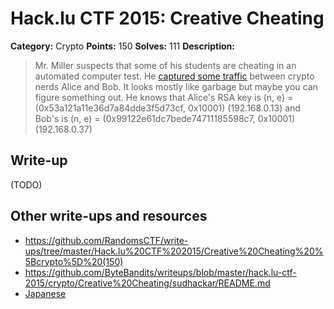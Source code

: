 # Hack.lu CTF 2015: Creative Cheating

**Category:** Crypto
**Points:** 150
**Solves:** 111
**Description:**

> Mr. Miller suspects that some of his students are cheating in an automated computer test. He [captured some traffic](dump_2bd6da8de87c6f1170dec710f7268a16.pcapng) between crypto nerds Alice and Bob. It looks mostly like garbage but maybe you can figure something out.
> He knows that Alice's RSA key is (n, e) = (0x53a121a11e36d7a84dde3f5d73cf, 0x10001) (192.168.0.13) and Bob's is (n, e) = (0x99122e61dc7bede74711185598c7, 0x10001) (192.168.0.37)


## Write-up

(TODO)

## Other write-ups and resources

* <https://github.com/RandomsCTF/write-ups/tree/master/Hack.lu%20CTF%202015/Creative%20Cheating%20%5Bcrypto%5D%20(150)>
* <https://github.com/ByteBandits/writeups/blob/master/hack.lu-ctf-2015/crypto/Creative%20Cheating/sudhackar/README.md>
* [Japanese](http://shiho-elliptic.tumblr.com/post/131675675589/hacklu-ctf-2015-writeup)
